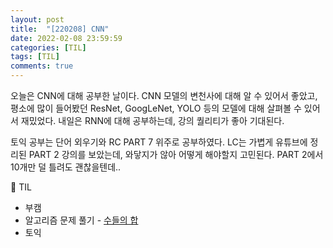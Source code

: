 ```yaml
---
layout: post
title:  "[220208] CNN"
date: 2022-02-08 23:59:59
categories: [TIL]
tags: [TIL]
comments: true
---
```


오늘은 CNN에 대해 공부한 날이다. CNN 모델의 변천사에 대해 알 수 있어서 좋았고, 평소에 많이 들어봤던 ResNet, GoogLeNet, YOLO 등의 모델에 대해 살펴볼 수 있어서 재밌었다. 내일은 RNN에 대해 공부하는데, 강의 퀄리티가 좋아 기대된다.

토익 공부는 단어 외우기와 RC PART 7 위주로 공부하였다. LC는 가볍게 유튜브에 정리된 PART 2 강의를 보았는데, 와닿지가 않아 어떻게 해야할지 고민된다. PART 2에서 10개만 덜 틀려도 괜찮을텐데..

📝 TIL
- 부캠
- 알고리즘 문제 풀기 - [수들의 합](https://github.com/ahyeon0508/Algorithm/blob/master/%EB%B0%B1%EC%A4%80/%EC%9D%B4%EB%B6%84%20%ED%83%90%EC%83%89/%EC%88%98%EB%93%A4%EC%9D%98%20%ED%95%A9.md)
- 토익